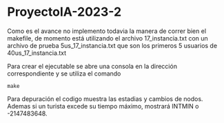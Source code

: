 # ProyectoIA-2023-2



Como es el avance no implemento todavia la manera de correr bien el makefile, de momento está utilizando el archivo 17_instancia.txt con un archivo de prueba 5us_17_instancia.txt que son los primeros 5 usuarios de 40us_17_instancia.txt

Para crear el ejecutable se abre una consola en la dirección correspondiente y se utiliza el comando 


```
make
```

Para depuración el codigo muestra las estadias y cambios de nodos. Ademas si un turista excede su tiempo máximo, mostrará INTMIN o -2147483648.